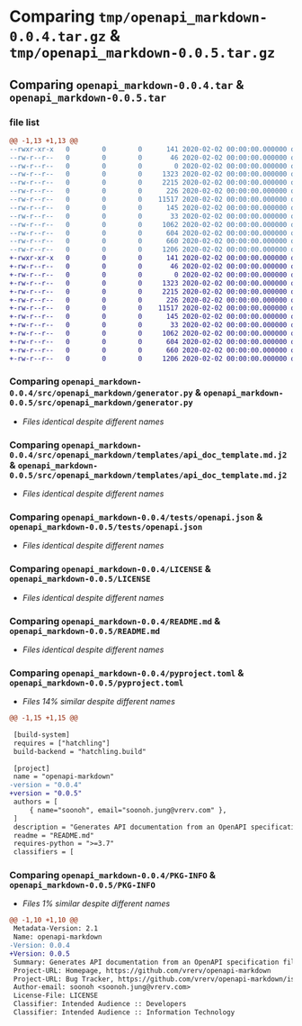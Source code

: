 # Comparing `tmp/openapi_markdown-0.0.4.tar.gz` & `tmp/openapi_markdown-0.0.5.tar.gz`

## Comparing `openapi_markdown-0.0.4.tar` & `openapi_markdown-0.0.5.tar`

### file list

```diff
@@ -1,13 +1,13 @@
--rwxr-xr-x   0        0        0      141 2020-02-02 00:00:00.000000 openapi_markdown-0.0.4/pypi.sh
--rw-r--r--   0        0        0       46 2020-02-02 00:00:00.000000 openapi_markdown-0.0.4/requirement.txt
--rw-r--r--   0        0        0        0 2020-02-02 00:00:00.000000 openapi_markdown-0.0.4/src/openapi_markdown/__init__.py
--rw-r--r--   0        0        0     1323 2020-02-02 00:00:00.000000 openapi_markdown-0.0.4/src/openapi_markdown/generator.py
--rw-r--r--   0        0        0     2215 2020-02-02 00:00:00.000000 openapi_markdown-0.0.4/src/openapi_markdown/templates/api_doc_template.md.j2
--rw-r--r--   0        0        0      226 2020-02-02 00:00:00.000000 openapi_markdown-0.0.4/src/openapi_markdown/templates/example.md.j2
--rw-r--r--   0        0        0    11517 2020-02-02 00:00:00.000000 openapi_markdown-0.0.4/tests/openapi.json
--rw-r--r--   0        0        0      145 2020-02-02 00:00:00.000000 openapi_markdown-0.0.4/tests/test.py
--rw-r--r--   0        0        0       33 2020-02-02 00:00:00.000000 openapi_markdown-0.0.4/.gitignore
--rw-r--r--   0        0        0     1062 2020-02-02 00:00:00.000000 openapi_markdown-0.0.4/LICENSE
--rw-r--r--   0        0        0      604 2020-02-02 00:00:00.000000 openapi_markdown-0.0.4/README.md
--rw-r--r--   0        0        0      660 2020-02-02 00:00:00.000000 openapi_markdown-0.0.4/pyproject.toml
--rw-r--r--   0        0        0     1206 2020-02-02 00:00:00.000000 openapi_markdown-0.0.4/PKG-INFO
+-rwxr-xr-x   0        0        0      141 2020-02-02 00:00:00.000000 openapi_markdown-0.0.5/pypi.sh
+-rw-r--r--   0        0        0       46 2020-02-02 00:00:00.000000 openapi_markdown-0.0.5/requirements.txt
+-rw-r--r--   0        0        0        0 2020-02-02 00:00:00.000000 openapi_markdown-0.0.5/src/openapi_markdown/__init__.py
+-rw-r--r--   0        0        0     1323 2020-02-02 00:00:00.000000 openapi_markdown-0.0.5/src/openapi_markdown/generator.py
+-rw-r--r--   0        0        0     2215 2020-02-02 00:00:00.000000 openapi_markdown-0.0.5/src/openapi_markdown/templates/api_doc_template.md.j2
+-rw-r--r--   0        0        0      226 2020-02-02 00:00:00.000000 openapi_markdown-0.0.5/src/openapi_markdown/templates/example.md.j2
+-rw-r--r--   0        0        0    11517 2020-02-02 00:00:00.000000 openapi_markdown-0.0.5/tests/openapi.json
+-rw-r--r--   0        0        0      145 2020-02-02 00:00:00.000000 openapi_markdown-0.0.5/tests/test.py
+-rw-r--r--   0        0        0       33 2020-02-02 00:00:00.000000 openapi_markdown-0.0.5/.gitignore
+-rw-r--r--   0        0        0     1062 2020-02-02 00:00:00.000000 openapi_markdown-0.0.5/LICENSE
+-rw-r--r--   0        0        0      604 2020-02-02 00:00:00.000000 openapi_markdown-0.0.5/README.md
+-rw-r--r--   0        0        0      660 2020-02-02 00:00:00.000000 openapi_markdown-0.0.5/pyproject.toml
+-rw-r--r--   0        0        0     1206 2020-02-02 00:00:00.000000 openapi_markdown-0.0.5/PKG-INFO
```

### Comparing `openapi_markdown-0.0.4/src/openapi_markdown/generator.py` & `openapi_markdown-0.0.5/src/openapi_markdown/generator.py`

 * *Files identical despite different names*

### Comparing `openapi_markdown-0.0.4/src/openapi_markdown/templates/api_doc_template.md.j2` & `openapi_markdown-0.0.5/src/openapi_markdown/templates/api_doc_template.md.j2`

 * *Files identical despite different names*

### Comparing `openapi_markdown-0.0.4/tests/openapi.json` & `openapi_markdown-0.0.5/tests/openapi.json`

 * *Files identical despite different names*

### Comparing `openapi_markdown-0.0.4/LICENSE` & `openapi_markdown-0.0.5/LICENSE`

 * *Files identical despite different names*

### Comparing `openapi_markdown-0.0.4/README.md` & `openapi_markdown-0.0.5/README.md`

 * *Files identical despite different names*

### Comparing `openapi_markdown-0.0.4/pyproject.toml` & `openapi_markdown-0.0.5/pyproject.toml`

 * *Files 14% similar despite different names*

```diff
@@ -1,15 +1,15 @@
 
 [build-system]
 requires = ["hatchling"]
 build-backend = "hatchling.build"
 
 [project]
 name = "openapi-markdown"
-version = "0.0.4"
+version = "0.0.5"
 authors = [
     { name="soonoh", email="soonoh.jung@vrerv.com" },
 ]
 description = "Generates API documentation from an OpenAPI specification file"
 readme = "README.md"
 requires-python = ">=3.7"
 classifiers = [
```

### Comparing `openapi_markdown-0.0.4/PKG-INFO` & `openapi_markdown-0.0.5/PKG-INFO`

 * *Files 1% similar despite different names*

```diff
@@ -1,10 +1,10 @@
 Metadata-Version: 2.1
 Name: openapi-markdown
-Version: 0.0.4
+Version: 0.0.5
 Summary: Generates API documentation from an OpenAPI specification file
 Project-URL: Homepage, https://github.com/vrerv/openapi-markdown
 Project-URL: Bug Tracker, https://github.com/vrerv/openapi-markdown/issues
 Author-email: soonoh <soonoh.jung@vrerv.com>
 License-File: LICENSE
 Classifier: Intended Audience :: Developers
 Classifier: Intended Audience :: Information Technology
```

